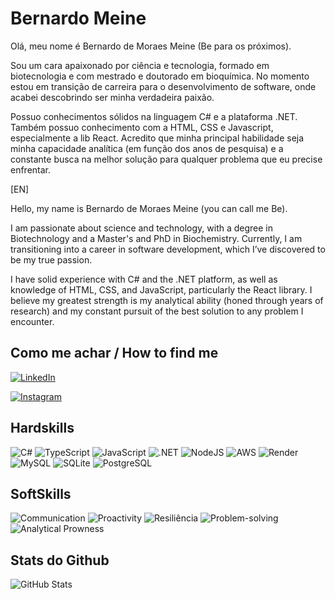 # Bernardo Meine

Olá, meu nome é Bernardo de Moraes Meine (Be para os próximos). 

Sou um cara apaixonado por ciência e tecnologia, formado em biotecnologia e com mestrado e doutorado em bioquímica. No momento estou em transição de carreira para o desenvolvimento de software, onde acabei descobrindo ser minha verdadeira paixão.

Possuo conhecimentos sólidos na linguagem C# e a plataforma .NET. Também possuo conhecimento com a HTML, CSS e Javascript, especialmente a lib React. Acredito que minha principal habilidade seja minha capacidade analítica (em função dos anos de pesquisa) e a constante busca na melhor solução para qualquer problema que eu precise enfrentar.

[EN]

Hello, my name is Bernardo de Moraes Meine (you can call me Be).

I am passionate about science and technology, with a degree in Biotechnology and a Master's and PhD in Biochemistry. Currently, I am transitioning into a career in software development, which I’ve discovered to be my true passion.

I have solid experience with C# and the .NET platform, as well as knowledge of HTML, CSS, and JavaScript, particularly the React library. I believe my greatest strength is my analytical ability (honed through years of research) and my constant pursuit of the best solution to any problem I encounter.

## Como me achar / How to find me
[![LinkedIn](https://img.shields.io/badge/LinkedIn-0077B5?style=for-the-badge&logo=linkedin&logoColor=white)](https://www.linkedin.com/in/bernardodemoraesmeine/)

[![Instagram](https://img.shields.io/badge/-Instagram-%23E4405F?style=for-the-badge&logo=instagram&logoColor=white)](https://www.instagram.com/SEUUSERNAME/)

## Hardskills

![C#](https://img.shields.io/badge/C%23-239120?style=for-the-badge&logo=c-sharp&logoColor=white) ![TypeScript](https://img.shields.io/badge/TypeScript-007ACC?style=for-the-badge&logo=typescript&logoColor=white) ![JavaScript](https://img.shields.io/badge/JavaScript-F7DF1E?style=for-the-badge&logo=javascript&logoColor=black) ![.NET](https://img.shields.io/badge/.NET-5C2D91?style=for-the-badge&logo=.net&logoColor=white) ![NodeJS](https://img.shields.io/badge/node.js-6DA55F?style=for-the-badge&logo=node.js&logoColor=white) ![AWS](https://img.shields.io/badge/AWS-000.svg?style=for-the-badge&logo=amazon-aws&logoColor=white) ![Render](https://img.shields.io/badge/Render-%46E3B7.svg?style=for-the-badge&logo=render&logoColor=white) ![MySQL](https://img.shields.io/badge/MySQL-00000F?style=for-the-badge&logo=mysql&logoColor=white) ![SQLite](https://img.shields.io/badge/SQLite-000?style=for-the-badge&logo=sqlite&logoColor=07405E) ![PostgreSQL](https://img.shields.io/badge/PostgreSQL-000?style=for-the-badge&logo=postgresql)

## SoftSkills

![Communication](https://img.shields.io/badge/Communication-000?style=for-the-badge) ![Proactivity](https://img.shields.io/badge/Proactivity-000?style=for-the-badge) ![Resiliência](https://img.shields.io/badge/Resiliência-000?style=for-the-badge) ![Problem-solving](https://img.shields.io/badge/Problem-solving-000?style=for-the-badge) ![Analytical Prowness](https://img.shields.io/badge/Analytical-Prowness-000?style=for-the-badge)


## Stats do Github
![GitHub Stats](https://github-readme-stats.vercel.app/api?username=BernardoMeine&theme=transparent&bg_color=000&border_color=30A3DC&show_icons=true&icon_color=30A3DC&title_color=E94D5F&text_color=FFF)

<!---
BernardoMeine/BernardoMeine is a ✨ special ✨ repository because its `README.md` (this file) appears on your GitHub profile.
You can click the Preview link to take a look at your changes.
--->
